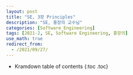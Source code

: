 ```yaml
---
layout: post
title: "SE, 3장 Principles"
description: "SE, 홍장의 교수님"
categories: [Software_Engineering]
tags: [2021-2, SE, Software Engineering, 홍장의]
use_math: true
redirect_from:
  - /2021/09/27/
---
```


* Kramdown table of contents
{:toc .toc}    
